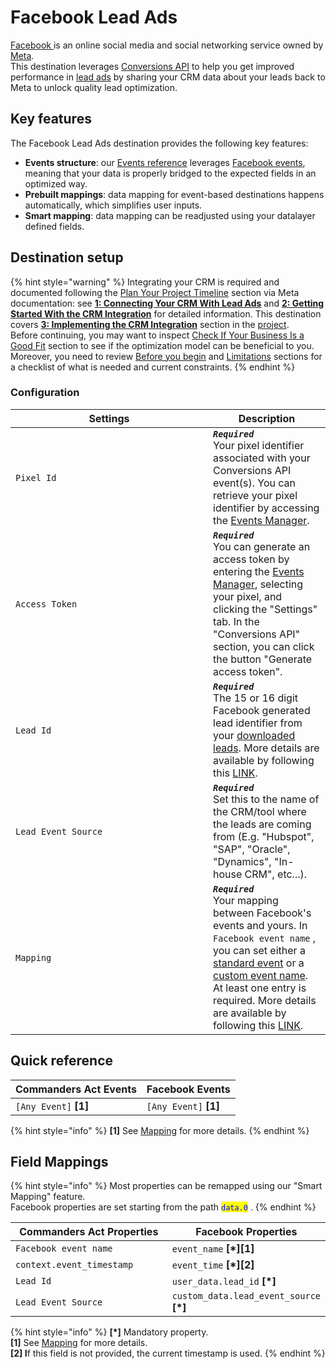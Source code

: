 # Facebook Lead Ads

[Facebook ](https://www.facebook.com/)is an online social media and social networking service owned by [Meta](https://www.meta.com/).\
This destination leverages [Conversions API](https://developers.facebook.com/docs/marketing-api/guides/lead-ads/v2.3/#conversions-api-integration) to help you get improved performance in [lead ads](https://developers.facebook.com/docs/marketing-api/guides/lead-ads/v2.3/) by sharing your CRM data about your leads back to Meta to unlock quality lead optimization.

## Key features

The Facebook Lead Ads destination provides the following key features:

* **Events structure**: our [Events reference](https://community.commandersact.com/platform-x/developers/tracking/events-reference) leverages [Facebook events](https://developers.facebook.com/docs/marketing-api/conversions-api/conversion-leads-integration/crm-integration/3-implementing-the-crm-integration#step-1--build-a-payload), meaning that your data is properly bridged to the expected fields in an optimized way.
* **Prebuilt mappings**: data mapping for event-based destinations happens automatically, which simplifies user inputs.
* **Smart mapping**: data mapping can be readjusted using your datalayer defined fields.

## Destination setup

{% hint style="warning" %}
Integrating your CRM is required and documented following the [Plan Your Project Timeline](https://developers.facebook.com/docs/marketing-api/conversions-api/conversion-leads-integration#plan-your-project-timeline) section via Meta documentation: see [**1: Connecting Your CRM With Lead Ads**](https://developers.facebook.com/docs/marketing-api/conversions-api/conversion-leads-integration/crm-integration/1-connecting-your-crm-with-lead-ads) and [**2: Getting Started With the CRM Integration**](https://developers.facebook.com/docs/marketing-api/conversions-api/conversion-leads-integration/crm-integration/2-getting-started-with-integration) for detailed information. This destination covers [**3: Implementing the CRM Integration**](https://developers.facebook.com/docs/marketing-api/conversions-api/conversion-leads-integration/crm-integration/3-implementing-the-crm-integration) section in the [project](https://developers.facebook.com/docs/marketing-api/conversions-api/conversion-leads-integration#plan-your-project-timeline).\
Before continuing, you may want to inspect [Check If Your Business Is a Good Fit](https://developers.facebook.com/docs/marketing-api/conversions-api/conversion-leads-integration#check-if-your-business-is-a-good-fit) section to see if the optimization model can be beneficial to you. Moreover, you need to review [Before you begin](https://developers.facebook.com/docs/marketing-api/guides/lead-ads/v2.3/#before-you-begin) and [Limitations](https://developers.facebook.com/docs/marketing-api/guides/lead-ads/v2.3/#limitations) sections for a checklist of what is needed and current constraints.&#x20;
{% endhint %}

### Configuration

<table><thead><tr><th width="300">Settings</th><th>Description</th></tr></thead><tbody><tr><td><code>Pixel Id</code></td><td><em><strong><code>Required</code></strong></em> <br>Your pixel identifier associated with your Conversions API event(s). You can retrieve your pixel identifier by accessing the <a href="https://www.facebook.com/events_manager2/">Events Manager</a>.</td></tr><tr><td><code>Access Token</code></td><td><em><strong><code>Required</code></strong></em> <br>You can generate an access token by entering the <a href="https://www.facebook.com/events_manager2/">Events Manager</a>, selecting your pixel, and clicking the "Settings" tab. In the "Conversions API" section, you can click the button "Generate access token".</td></tr><tr><td><code>Lead Id</code></td><td><em><strong><code>Required</code></strong></em> <br>The 15 or 16 digit Facebook generated lead identifier from your <a href="https://developers.facebook.com/docs/marketing-api/conversions-api/conversion-leads-integration/crm-integration/1-connecting-your-crm-with-lead-ads">downloaded leads</a>. More details are available by following this <a href="https://developers.facebook.com/docs/marketing-api/conversions-api/conversion-leads-integration/how-to-find-the-lead-id">LINK</a>.</td></tr><tr><td><code>Lead Event Source</code></td><td><em><strong><code>Required</code></strong></em> <br>Set this to the name of the CRM/tool where the leads are coming from (E.g. "Hubspot", "SAP", "Oracle", "Dynamics", "In-house CRM", etc...).</td></tr><tr><td><code>Mapping</code></td><td><em><strong><code>Required</code></strong></em> <br>Your mapping between Facebook's events and yours. In <code>Facebook event name</code> , you can set either a <a href="https://developers.facebook.com/docs/meta-pixel/implementation/conversion-tracking#standard-events">standard event</a> or a <a href="https://developers.facebook.com/docs/meta-pixel/implementation/conversion-tracking#custom-events">custom event name</a>. At least one entry is required. More details are available by following this <a href="https://developers.facebook.com/docs/marketing-api/conversions-api/conversion-leads-integration/crm-integration/3-implementing-the-crm-integration#step-1--build-a-payload">LINK</a>.</td></tr></tbody></table>

## Quick reference

| Commanders Act Events  | Facebook Events        |
| ---------------------- | ---------------------- |
| `[Any Event]` **\[1]** | `[Any Event]` **\[1]** |

{% hint style="info" %}
**\[1]** See [Mapping](facebook-lead-ads.md#configuration) for more details.
{% endhint %}

## Field Mappings

{% hint style="info" %}
Most properties can be remapped using our "Smart Mapping" feature.\
Facebook properties are set starting from the path <mark style="color:blue;">`data.0`</mark> .
{% endhint %}

<table><thead><tr><th width="404.6685580062746">Commanders Act Properties</th><th>Facebook Properties</th></tr></thead><tbody><tr><td><code>Facebook event name</code></td><td><code>event_name</code> <strong>[*][1]</strong></td></tr><tr><td><code>context.event_timestamp</code></td><td><code>event_time</code> <strong>[*][2]</strong></td></tr><tr><td><code>Lead Id</code></td><td><code>user_data.lead_id</code> <strong>[*]</strong></td></tr><tr><td><code>Lead Event Source</code></td><td><code>custom_data.lead_event_source</code> <strong>[*]</strong></td></tr></tbody></table>

{% hint style="info" %}
**\[\*]** Mandatory property.\
**\[1]** See [Mapping](facebook-lead-ads.md#configuration) for more details.\
**\[2] I**f this field is not provided, the current timestamp is used.
{% endhint %}
